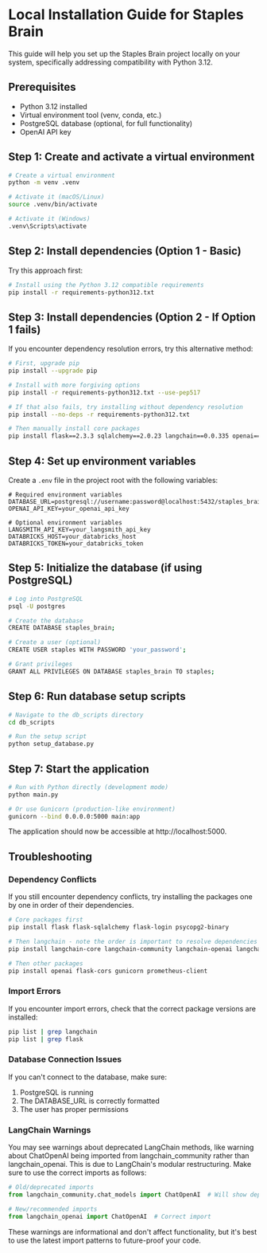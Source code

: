 # Local Installation Guide for Staples Brain

This guide will help you set up the Staples Brain project locally on your system, specifically addressing compatibility with Python 3.12.

## Prerequisites

- Python 3.12 installed
- Virtual environment tool (venv, conda, etc.)
- PostgreSQL database (optional, for full functionality)
- OpenAI API key

## Step 1: Create and activate a virtual environment

```bash
# Create a virtual environment
python -m venv .venv

# Activate it (macOS/Linux)
source .venv/bin/activate

# Activate it (Windows)
.venv\Scripts\activate
```

## Step 2: Install dependencies (Option 1 - Basic)

Try this approach first:

```bash
# Install using the Python 3.12 compatible requirements
pip install -r requirements-python312.txt
```

## Step 3: Install dependencies (Option 2 - If Option 1 fails)

If you encounter dependency resolution errors, try this alternative method:

```bash
# First, upgrade pip
pip install --upgrade pip

# Install with more forgiving options
pip install -r requirements-python312.txt --use-pep517

# If that also fails, try installing without dependency resolution
pip install --no-deps -r requirements-python312.txt

# Then manually install core packages
pip install flask==2.3.3 sqlalchemy==2.0.23 langchain==0.0.335 openai==1.3.7
```

## Step 4: Set up environment variables

Create a `.env` file in the project root with the following variables:

```
# Required environment variables
DATABASE_URL=postgresql://username:password@localhost:5432/staples_brain
OPENAI_API_KEY=your_openai_api_key

# Optional environment variables
LANGSMITH_API_KEY=your_langsmith_api_key
DATABRICKS_HOST=your_databricks_host
DATABRICKS_TOKEN=your_databricks_token
```

## Step 5: Initialize the database (if using PostgreSQL)

```bash
# Log into PostgreSQL
psql -U postgres

# Create the database
CREATE DATABASE staples_brain;

# Create a user (optional)
CREATE USER staples WITH PASSWORD 'your_password';

# Grant privileges
GRANT ALL PRIVILEGES ON DATABASE staples_brain TO staples;
```

## Step 6: Run database setup scripts

```bash
# Navigate to the db_scripts directory
cd db_scripts

# Run the setup script
python setup_database.py
```

## Step 7: Start the application

```bash
# Run with Python directly (development mode)
python main.py

# Or use Gunicorn (production-like environment)
gunicorn --bind 0.0.0.0:5000 main:app
```

The application should now be accessible at http://localhost:5000.

## Troubleshooting

### Dependency Conflicts

If you still encounter dependency conflicts, try installing the packages one by one in order of their dependencies.

```bash
# Core packages first
pip install flask flask-sqlalchemy flask-login psycopg2-binary

# Then langchain - note the order is important to resolve dependencies correctly
pip install langchain-core langchain-community langchain-openai langchain

# Then other packages
pip install openai flask-cors gunicorn prometheus-client
```

### Import Errors

If you encounter import errors, check that the correct package versions are installed:

```bash
pip list | grep langchain
pip list | grep flask
```

### Database Connection Issues

If you can't connect to the database, make sure:
1. PostgreSQL is running
2. The DATABASE_URL is correctly formatted 
3. The user has proper permissions

### LangChain Warnings

You may see warnings about deprecated LangChain methods, like warning about ChatOpenAI being imported from langchain_community rather than langchain_openai. This is due to LangChain's modular restructuring. Make sure to use the correct imports as follows:

```python
# Old/deprecated imports
from langchain_community.chat_models import ChatOpenAI  # Will show deprecation warning

# New/recommended imports
from langchain_openai import ChatOpenAI  # Correct import
```

These warnings are informational and don't affect functionality, but it's best to use the latest import patterns to future-proof your code.